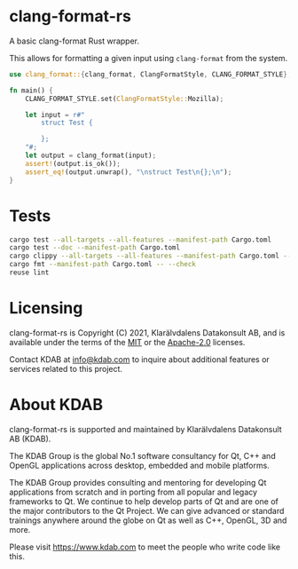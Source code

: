 <!--
SPDX-FileCopyrightText: 2021 Klarälvdalens Datakonsult AB, a KDAB Group company <info@kdab.com>
SPDX-FileContributor: Andrew Hayzen <andrew.hayzen@kdab.com>

SPDX-License-Identifier: MIT OR Apache-2.0
-->

# clang-format-rs

A basic clang-format Rust wrapper.

This allows for formatting a given input using `clang-format` from the system.

```rust
use clang_format::{clang_format, ClangFormatStyle, CLANG_FORMAT_STYLE};

fn main() {
    CLANG_FORMAT_STYLE.set(ClangFormatStyle::Mozilla);

    let input = r#"
        struct Test {

        };
    "#;
    let output = clang_format(input);
    assert!(output.is_ok());
    assert_eq!(output.unwrap(), "\nstruct Test\n{};\n");
}
```

# Tests

```bash
cargo test --all-targets --all-features --manifest-path Cargo.toml
cargo test --doc --manifest-path Cargo.toml
cargo clippy --all-targets --all-features --manifest-path Cargo.toml -- -D warnings
cargo fmt --manifest-path Cargo.toml -- --check
reuse lint
```

# Licensing

clang-format-rs is Copyright (C) 2021, Klarälvdalens Datakonsult AB, and is available under
the terms of the [MIT](https://github.com/KDAB/clang-format-rs/blob/main/LICENSES/MIT.txt)
or the [Apache-2.0](https://github.com/KDAB/clang-format-rs/blob/main/LICENSES/Apache-2.0.txt)
licenses.

Contact KDAB at <info@kdab.com> to inquire about additional features or
services related to this project.

# About KDAB

clang-format-rs is supported and maintained by Klarälvdalens Datakonsult AB (KDAB).

The KDAB Group is the global No.1 software consultancy for Qt, C++ and
OpenGL applications across desktop, embedded and mobile platforms.

The KDAB Group provides consulting and mentoring for developing Qt applications
from scratch and in porting from all popular and legacy frameworks to Qt.
We continue to help develop parts of Qt and are one of the major contributors
to the Qt Project. We can give advanced or standard trainings anywhere
around the globe on Qt as well as C++, OpenGL, 3D and more.

Please visit https://www.kdab.com to meet the people who write code like this.
